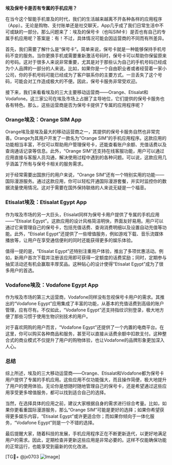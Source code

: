 **埃及保号卡是否有专属的手机应用？**

在当今这个智能手机普及的时代，我们的生活越来越离不开各种各样的应用程序（App）。无论是购物、支付账单还是社交聊天，App几乎成了我们日常生活中不可或缺的一部分。那么问题来了：埃及的保号卡（也叫SIM卡）是否也有自己的专属手机应用呢？答案是：有！不过，具体情况可能会因运营商的不同而有所差异。

首先，我们需要了解什么是“保号卡”。简单来说，保号卡就是一种能够保持手机号码不变的服务。当你更换手机或需要重新激活号码时，保号卡可以帮助你保留原来的号码。这对于很多人来说非常重要，尤其是对于那些认为自己的手机号码已经成为个人品牌的一部分的人来说。比如，如果你是一个自由职业者或者经营着一家小公司，你的手机号码可能已经成为了客户联系你的主要方式。一旦丢失了这个号码，可能会对工作造成极大的不便。因此，保号卡服务非常受欢迎。

接下来，我们来看看埃及的三大主要移动运营商——Orange、Etisalat和Vodafone。这三家公司在埃及市场上占据了主导地位，它们提供的保号卡服务也各有特色。那么，这些运营商是否为保号卡提供了专属的应用程序呢？

### Orange埃及：Orange SIM App

Orange埃及是埃及最大的移动运营商之一，其提供的保号卡服务自然也非常完善。Orange为其用户开发了一款名为“Orange SIM”的手机应用程序。这款应用的功能相当丰富，不仅可以帮助用户管理保号卡，还能查看账户余额、充值话费以及查询通话记录等信息。此外，“Orange SIM”还支持在线客服功能，用户可以通过应用直接与客服人员沟通，解决使用过程中遇到的各种问题。可以说，这款应用几乎涵盖了所有与保号卡相关的服务需求。

对于经常需要出国旅行的用户来说，“Orange SIM”还有一个特别实用的功能——国际漫游服务。通过这款应用，你可以轻松开通国际漫游套餐，并实时监控你的数据流量使用情况。这对于需要在国外保持联络的人来说无疑是一个福音。

### Etisalat埃及：Etisalat Egypt App

作为埃及市场的另一大巨头，Etisalat同样为保号卡用户提供了专属的手机应用——“Etisalat Egypt”。这款应用的设计风格简洁明快，界面友好易用。用户可以通过它来管理自己的保号卡，包括充值话费、查询消费明细以及设置自动充值等功能。此外，“Etisalat Egypt”还提供了一些增值服务，例如游戏下载、音乐流媒体播放等，让用户在享受通信便利的同时还能获得更多的娱乐体验。

值得一提的是，“Etisalat Egypt”还特别注重用户体验，推出了多项优惠活动。例如，新用户首次下载并注册该应用即可获得一定额度的话费奖励；同时，定期参与抽奖活动还有机会赢取丰厚奖品。这种贴心的设计使得“Etisalat Egypt”成为了很多用户的首选。

### Vodafone埃及：Vodafone Egypt App

作为埃及市场的第三大运营商，Vodafone同样没有忽视保号卡用户的需求。其推出的“Vodafone Egypt”应用集成了丰富的功能，从基本的充值话费到高级的账户管理，应有尽有。不仅如此，“Vodafone Egypt”还支持指纹识别登录，极大地方便了那些习惯于使用生物识别技术的用户。

对于喜欢网购的用户而言，“Vodafone Egypt”还提供了一个内置的电商平台。在这里，你可以购买各种商品和服务，甚至可以直接从话费余额中扣款支付。这种整合式的商业模式不仅提升了用户的购物体验，也让Vodafone的品牌形象更加深入人心。

### 总结

综上所述，埃及的三大移动运营商——Orange、Etisalat和Vodafone都为保号卡用户提供了专属的手机应用。这些应用不仅功能强大，而且操作简便，极大地提升了用户的使用体验。无论你是想随时随地管理自己的保号卡，还是希望通过这些应用享受更多增值服务，都可以找到适合自己的选择。

当然，在选择具体的应用之前，建议大家根据自身的需求进行综合考量。比如，如果你更看重国际漫游服务，那么“Orange SIM”可能是更好的选择；如果你希望获得更多娱乐内容，“Etisalat Egypt”或许更适合你；而如果你倾向于一体化服务，“Vodafone Egypt”则是一个不错的选择。

最后提醒大家，随着科技的发展，手机应用程序正在不断更新迭代，以更好地满足用户的需求。因此，定期检查并更新这些应用是非常必要的。这样不仅能确保功能的正常运行，也能享受到最新的优化改进。

[TG💪+ @jx0703 ![Image](https://github.com/user-attachments/assets/dbca1d08-cadb-493c-b0ec-ad6f7a83f270)]